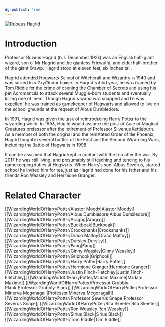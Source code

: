 ```yaml
---
dg-publish: true
---
```

![Rubeus Hagrid](http://rxbg5ysja.bkt.gdipper.com/Rubeus_Hagrid.png)
# Introduction
Professor Rubeus Hagrid (b. 6 December 1928) was an English half-giant wizard, son of Mr Hagrid and the giantess Fridwulfa, and elder half-brother of the giant Grawp. Hagrid stood at eleven feet, six inches tall.

Hagrid attended Hogwarts School of Witchcraft and Wizardry in 1940 and was sorted into Gryffindor house. In Hagrid's third year, he was framed by Tom Riddle for the crime of opening the Chamber of Secrets and using his pet Acromantula to attack several Muggle-born students and eventually killing one of them. Though Hagrid's wand was snapped and he was expelled, he was trained as gamekeeper of Hogwarts and allowed to live on the school grounds at the request of Albus Dumbledore.

In 1991, Hagrid was given the task of reintroducing Harry Potter to the wizarding world. In 1993, Hagrid would assume the post of Care of Magical Creatures professor after the retirement of Professor Silvanus Kettleburn. As a member of both the original and the reinstated Order of the Phoenix, Hagrid fought in several battles of the First and the Second Wizarding Wars, including the Battle of Hogwarts in 1998. 

It can be assumed that Hagrid kept in contact with the trio after the war. By 2017 he was still living, and presumably still teaching and tending to his gamekeeping duties at Hogwarts. When Harry's son, Albus Severus, started school he invited him for tea, just as Hagrid had done for his father and his friends Ron Weasley and Hermione Granger.

# Related Character
[[WizardingWorldOfHarryPotter/Alastor Moody\|Alastor Moody]]
[[WizardingWorldOfHarryPotter/Albus Dumbledore\|Albus Dumbledore]]
[[WizardingWorldOfHarryPotter/Aragog\|Aragog]]
[[WizardingWorldOfHarryPotter/Buckbeak\|Buckbeak]]
[[WizardingWorldOfHarryPotter/Crookshanks\|Crookshanks]]
[[WizardingWorldOfHarryPotter/Draco Malfoy\|Draco Malfoy]]
[[WizardingWorldOfHarryPotter/Dursley\|Dursley]]
[[WizardingWorldOfHarryPotter/Fang\|Fang]]
[[WizardingWorldOfHarryPotter/Ginny Weasley\|Ginny Weasley]]
[[WizardingWorldOfHarryPotter/Griphook\|Griphook]]
[[WizardingWorldOfHarryPotter/Harry Potter\|Harry Potter]]
[[WizardingWorldOfHarryPotter/Hermione Granger\|Hermione Granger]]
[[WizardingWorldOfHarryPotter/Justin Finch-Fletchley\|Justin Finch-Fletchley]]
[[WizardingWorldOfHarryPotter/Madam Maxime\|Madam Maxime]]
[[WizardingWorldOfHarryPotter/Professor Grubbly-Plank\|Professor Grubbly-Plank]]
[[WizardingWorldOfHarryPotter/Professor Minerva Mcgonagall\|Professor Minerva Mcgonagall]]
[[WizardingWorldOfHarryPotter/Professor Severus Snape\|Professor Severus Snape]]
[[WizardingWorldOfHarryPotter/Rita Skeeter\|Rita Skeeter]]
[[WizardingWorldOfHarryPotter/Ron Weasley\|Ron Weasley]]
[[WizardingWorldOfHarryPotter/Sirius Black\|Sirius Black]]
[[WizardingWorldOfHarryPotter/Tom Riddle\|Tom Riddle]]
